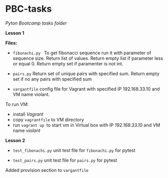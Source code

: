# PBC-tasks


*Pyton Bootcamp tasks folder*

**Lesson 1**

**Files:**

- `fibonachi.py ` To get fibonacci sequence run it with parameter of sequence size. Return list of values. Return empty list if parameter less or equal 0. Return empty set if paramenter is not int.

- `pairs.py` Return set of unique pairs with specified sum. Return empty set if no any pairs with specified sum

- `vargantfile` config file for Vagrant with specified IP 192.168.33.10 and VM name violant. 

To run VM: 

- install _Vagrant_ 
- copy `vagrantfile` to VM directory
- run `vagrant up `to start vm in Virtual box with IP _192.168.33.10_ and VM name _violant_

**Lesson 2**

- `test_fibonachi.py` unit test file for `fibonachi.py` for pytest

- `test_pairs.py` unit test file for `pairs.py` for pytest

Added provision section to `vargantfile`




